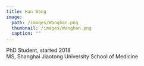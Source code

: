 ```yaml
---
title: Han Wang
image: 
  path: /images/Wanghan.png
  thumbnail: /images/Wanghan.png
  caption: ""
---
```

PhD Student, started 2018  
MS, Shanghai Jiaotong University School of Medicine   